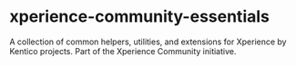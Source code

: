 # xperience-community-essentials
A collection of common helpers, utilities, and extensions for Xperience by Kentico projects.  Part of the Xperience Community initiative.

